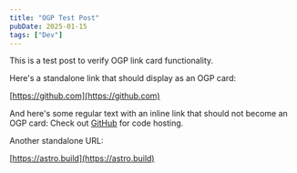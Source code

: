 ```yaml
---
title: "OGP Test Post"
pubDate: 2025-01-15
tags: ["Dev"]
---
```


This is a test post to verify OGP link card functionality.

Here's a standalone link that should display as an OGP card:

[https://github.com](https://github.com)

And here's some regular text with an inline link that should not become an OGP card: Check out [GitHub](https://github.com) for code hosting.

Another standalone URL:

[https://astro.build](https://astro.build)